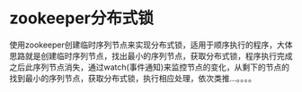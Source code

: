 # zookeeper分布式锁

使用zookeeper创建临时序列节点来实现分布式锁，适用于顺序执行的程序，大体思路就是创建临时序列节点，找出最小的序列节点，获取分布式锁，程序执行完成之后此序列节点消失，通过watch(事件通知)来监控节点的变化，从剩下的节点的找到最小的序列节点，获取分布式锁，执行相应处理，依次类推…。。。。
